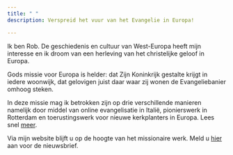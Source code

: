 ```yaml
---
title: " "
description: Verspreid het vuur van het Evangelie in Europa!

---
```

Ik ben Rob. De geschiedenis en cultuur van West-Europa heeft mijn interesse en ik droom van een herleving van het christelijke geloof in Europa.

Gods missie voor Europa is helder: dat Zijn Koninkrijk gestalte krijgt in iedere woonwijk, dat gelovigen juist daar waar zij wonen de Evangeliebanier omhoog steken.

In deze missie mag ik betrokken zijn op drie verschillende manieren namelijk door middel van online evangelisatie in Italië, pionierswerk in Rotterdam en toerustingswerk voor nieuwe kerkplanters in Europa. Lees snel [meer](https://www.robvanderdussen.com/nl/about/ "Over mij").

Via mijn website blijft u op de hoogte van het missionaire werk. Meld u [hier](http://eepurl.com/gnT5rb "Aanmelden nieuwsbrief") aan voor de nieuwsbrief.